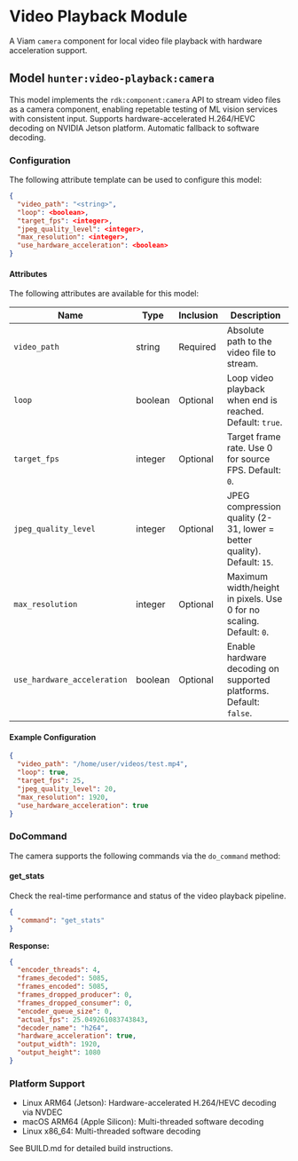 # Video Playback Module
A Viam `camera` component for local video file playback with hardware acceleration support.

## Model `hunter:video-playback:camera`
This model implements the `rdk:component:camera` API to stream video files as a camera component, enabling repetable testing of ML vision services with consistent input. Supports hardware-accelerated H.264/HEVC decoding on NVIDIA Jetson platform. Automatic fallback to software decoding.

### Configuration
The following attribute template can be used to configure this model:

```json
{
  "video_path": "<string>",
  "loop": <boolean>,
  "target_fps": <integer>,
  "jpeg_quality_level": <integer>,
  "max_resolution": <integer>,
  "use_hardware_acceleration": <boolean>
}
```

#### Attributes

The following attributes are available for this model:

| Name          | Type   | Inclusion | Description                |
|---------------|--------|-----------|----------------------------|
| `video_path` | string  | Required  | Absolute path to the video file to stream. |
| `loop` | boolean | Optional  | Loop video playback when end is reached. Default: `true`. |
| `target_fps` | integer | Optional  |  Target frame rate. Use 0 for source FPS. Default: `0`. |
| `jpeg_quality_level` | integer | Optional  | JPEG compression quality (2-31, lower = better quality). Default: `15`. |
| `max_resolution` | integer | Optional  | Maximum width/height in pixels. Use 0 for no scaling. Default: `0`. |
| `use_hardware_acceleration` | boolean | Optional  | Enable hardware decoding on supported platforms. Default: `false`. |

#### Example Configuration

```json
{
  "video_path": "/home/user/videos/test.mp4",
  "loop": true,
  "target_fps": 25,
  "jpeg_quality_level": 20,
  "max_resolution": 1920,
  "use_hardware_acceleration": true
}
```

### DoCommand

The camera supports the following commands via the `do_command` method:

#### get_stats
Check the real-time performance and status of the video playback pipeline.

```json
{
  "command": "get_stats"
}
```

**Response:**
```json
{
  "encoder_threads": 4,
  "frames_decoded": 5085,
  "frames_encoded": 5085,
  "frames_dropped_producer": 0,
  "frames_dropped_consumer": 0,
  "encoder_queue_size": 0,
  "actual_fps": 25.049261083743843,
  "decoder_name": "h264",
  "hardware_acceleration": true,
  "output_width": 1920,
  "output_height": 1080
}
```

### Platform Support
* Linux ARM64 (Jetson): Hardware-accelerated H.264/HEVC decoding via NVDEC
* macOS ARM64 (Apple Silicon): Multi-threaded software decoding
* Linux x86_64: Multi-threaded software decoding

See BUILD.md for detailed build instructions.